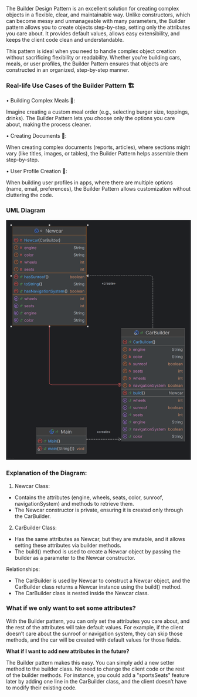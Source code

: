 The Builder Design Pattern is an excellent solution for creating complex objects in a flexible, clear, and maintainable way. Unlike constructors, which can become messy and unmanageable with many parameters, the Builder pattern allows you to create objects step-by-step, setting only the attributes you care about. It provides default values, allows easy extensibility, and keeps the client code clean and understandable.

This pattern is ideal when you need to handle complex object creation without sacrificing flexibility or readability. Whether you're building cars, meals, or user profiles, the Builder Pattern ensures that objects are constructed in an organized, step-by-step manner.


### Real-life Use Cases of the Builder Pattern 🏗️

• Building Complex Meals 🍔:

Imagine creating a custom meal order (e.g., selecting burger size, toppings, drinks). The Builder Pattern lets you choose only the options you care about, making the process cleaner.

• Creating Documents 📑:

When creating complex documents (reports, articles), where sections might vary (like titles, images, or tables), the Builder Pattern helps assemble them step-by-step.

• User Profile Creation 👤:

When building user profiles in apps, where there are multiple options (name, email, preferences), the Builder Pattern allows customization without cluttering the code.

### UML Diagram

![class diagram](Image/Builder.png)

### Explanation of the Diagram:

1. Newcar Class: 

- Contains the attributes (engine, wheels, seats, color, sunroof, navigationSystem) and methods to retrieve them.
- The Newcar constructor is private, ensuring it is created only through the CarBuilder.

2. CarBuilder Class: 

- Has the same attributes as Newcar, but they are mutable, and it allows setting these attributes via builder methods.
- The build() method is used to create a Newcar object by passing the builder as a parameter to the Newcar constructor.

Relationships: 

- The CarBuilder is used by Newcar to construct a Newcar object, and the CarBuilder class returns a Newcar instance using the build() method.
- The CarBuilder class is nested inside the Newcar class.

### What if we only want to set some attributes?

With the Builder pattern, you can only set the attributes you care about, and the rest of the attributes will take default values.
For example, if the client doesn’t care about the sunroof or navigation system, they can skip those methods, and the car will be created with default values for those fields.

‍**What if I want to add new attributes in the future?**

The Builder pattern makes this easy. You can simply add a new setter method to the builder class. No need to change the client code or the rest of the builder methods. For instance, you could add a "sportsSeats" feature later by adding one line in the CarBuilder class, and the client doesn’t have to modify their existing code.